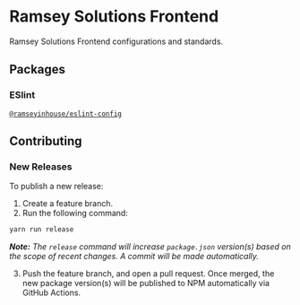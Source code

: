 # Ramsey Solutions Frontend

Ramsey Solutions Frontend configurations and standards.

## Packages

### ESlint

[`@ramseyinhouse/eslint-config`](./packages/eslint-config/README.md)

## Contributing

### New Releases

To publish a new release:

1. Create a feature branch.
2. Run the following command:

```bash
yarn run release
```

_**Note:** The `release` command will increase `package.json` version(s) based on the scope of recent changes. A commit will be made automatically._

3. Push the feature branch, and open a pull request. Once merged, the new package version(s) will be published to NPM automatically via GitHub Actions.
